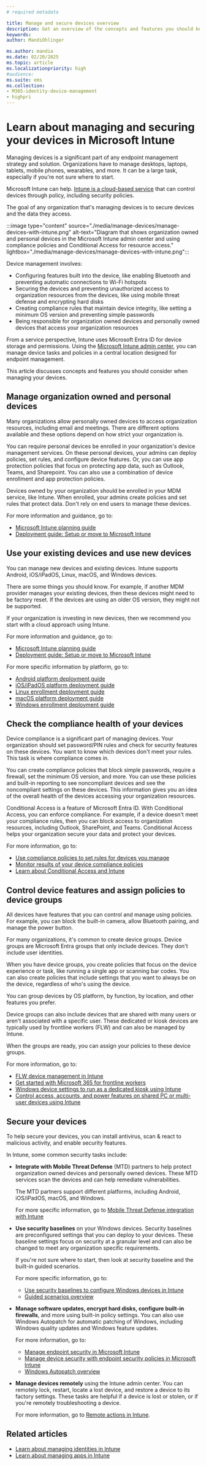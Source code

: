 ```yaml
---
# required metadata

title: Manage and secure devices overview
description: Get an overview of the concepts and features you should know when managing devices that access organization resources in Microsoft Intune. You can manage new and existing devices, including BYOD personal devices, check health compliance and view reports, configure device features, and secure devices using mobile threat solutions.
keywords:
author: MandiOhlinger

ms.author: mandia
ms.date: 02/20/2025
ms.topic: article
ms.localizationpriority: high
#audience:
ms.suite: ems
ms.collection:
- M365-identity-device-management
- highpri
---
```


# Learn about managing and securing your devices in Microsoft Intune

Managing devices is a significant part of any endpoint management strategy and solution. Organizations have to manage desktops, laptops, tablets, mobile phones, wearables, and more. It can be a large task, especially if you're not sure where to start.

Microsoft Intune can help. [Intune is a cloud-based service](what-is-intune.md) that can control devices through policy, including security policies.

The goal of any organization that's managing devices is to secure devices and the data they access.

:::image type="content" source="./media/manage-devices/manage-devices-with-intune.png" alt-text="Diagram that shows organization owned and personal devices in the Microsoft Intune admin center and using compliance policies and Conditional Access for resource access." lightbox="./media/manage-devices/manage-devices-with-intune.png":::

Device management involves:

- Configuring features built into the device, like enabling Bluetooth and preventing automatic connections to Wi-Fi hotspots
- Securing the devices and preventing unauthorized access to organization resources from the devices, like using mobile threat defense and encrypting hard disks
- Creating compliance rules that maintain device integrity, like setting a minimum OS version and preventing simple passwords
- Being responsible for organization owned devices and personally owned devices that access your organization resources

From a service perspective, Intune uses Microsoft Entra ID for device storage and permissions. Using the [Microsoft Intune admin center](tutorial-walkthrough-endpoint-manager.md), you can manage device tasks and policies in a central location designed for endpoint management.

This article discusses concepts and features you should consider when managing your devices.

## Manage organization owned and personal devices

Many organizations allow personally owned devices to access organization resources, including email and meetings. There are different options available and these options depend on how strict your organization is.

You can require personal devices be enrolled in your organization's device management services. On these personal devices, your admins can deploy policies, set rules, and configure device features. Or, you can use app protection policies that focus on protecting app data, such as Outlook, Teams, and Sharepoint. You can also use a combination of device enrollment and app protection policies.

Devices owned by your organization should be enrolled in your MDM service, like Intune. When enrolled, your admins create policies and set rules that protect data. Don't rely on end users to manage these devices.

For more information and guidance, go to:

- [Microsoft Intune planning guide](intune-planning-guide.md)
- [Deployment guide: Setup or move to Microsoft Intune](deployment-guide-intune-setup.md)

## Use your existing devices and use new devices

You can manage new devices and existing devices. Intune supports Android, iOS/iPadOS, Linux, macOS, and Windows devices.

There are some things you should know. For example, if another MDM provider manages your existing devices, then these devices might need to be factory reset. If the devices are using an older OS version, they might not be supported.

If your organization is investing in new devices, then we recommend you start with a cloud approach using Intune.

For more information and guidance, go to:

- [Microsoft Intune planning guide](intune-planning-guide.md)
- [Deployment guide: Setup or move to Microsoft Intune](deployment-guide-intune-setup.md)

For more specific information by platform, go to:

- [Android platform deployment guide](deployment-guide-platform-android.md)
- [iOS/iPadOS platform deployment guide](deployment-guide-platform-ios-ipados.md)
- [Linux enrollment deployment guide](deployment-guide-enrollment-linux.md)
- [macOS platform deployment guide](deployment-guide-platform-macos.md)
- [Windows enrollment deployment guide](deployment-guide-enrollment-windows.md)

## Check the compliance health of your devices

Device compliance is a significant part of managing devices. Your organization should set password/PIN rules and check for security features on these devices. You want to know which devices don't meet your rules. This task is where compliance comes in.

You can create compliance policies that block simple passwords, require a firewall, set the minimum OS version, and more. You can use these policies and built-in reporting to see noncompliant devices and see the noncompliant settings on these devices. This information gives you an idea of the overall health of the devices accessing your organization resources.

Conditional Access is a feature of Microsoft Entra ID. With Conditional Access, you can enforce compliance. For example, if a device doesn't meet your compliance rules, then you can block access to organization resources, including Outlook, SharePoint, and Teams. Conditional Access helps your organization secure your data and protect your devices.

For more information, go to:

- [Use compliance policies to set rules for devices you manage](../protect/device-compliance-get-started.md)
- [Monitor results of your device compliance policies](../protect/compliance-policy-monitor.md)
- [Learn about Conditional Access and Intune](../protect/conditional-access.md)

## Control device features and assign policies to device groups

All devices have features that you can control and manage using policies. For example, you can block the built-in camera, allow Bluetooth pairing, and manage the power button.

For many organizations, it's common to create device groups. Device groups are Microsoft Entra groups that only include devices. They don't include user identities.

When you have device groups, you create policies that focus on the device experience or task, like running a single app or scanning bar codes. You can also create policies that include settings that you want to always be on the device, regardless of who's using the device.

You can group devices by OS platform, by function, by location, and other features you prefer.

Device groups can also include devices that are shared with many users or aren't associated with a specific user. These dedicated or kiosk devices are typically used by frontline workers (FLW) and can also be managed by Intune.

When the groups are ready, you can assign your policies to these device groups.

For more information, go to:

- [FLW device management in Intune](../../solutions/frontline-worker/frontline-worker-overview.md)
- [Get started with Microsoft 365 for frontline workers](/microsoft-365/frontline/flw-overview)
- [Windows device settings to run as a dedicated kiosk using Intune](../configuration/kiosk-settings.md)
- [Control access, accounts, and power features on shared PC or multi-user devices using Intune](../configuration/shared-user-device-settings.md)

## Secure your devices

To help secure your devices, you can install antivirus, scan & react to malicious activity, and enable security features.

In Intune, some common security tasks include:

- **Integrate with Mobile Threat Defense** (MTD) partners to help protect organization owned devices and personally owned devices. These MTD services scan the devices and can help remediate vulnerabilities.

  The MTD partners support different platforms, including Android, iOS/iPadOS, macOS, and Windows.

  For more specific information, go to [Mobile Threat Defense integration with Intune](../protect/mobile-threat-defense.md)

- **Use security baselines** on your Windows devices. Security baselines are preconfigured settings that you can deploy to your devices. These baseline settings focus on security at a granular level and can also be changed to meet any organization specific requirements.

  If you're not sure where to start, then look at security baseline and the built-in guided scenarios.

  For more specific information, go to:

  - [Use security baselines to configure Windows devices in Intune](../protect/security-baselines.md)
  - [Guided scenarios overview](guided-scenarios-overview.md)

- **Manage software updates, encrypt hard disks, configure built-in firewalls**, and more using built-in policy settings. You can also use Windows Autopatch for automatic patching of Windows, including Windows quality updates and Windows feature updates.

  For more information, go to:

  - [Manage endpoint security in Microsoft Intune](../protect/endpoint-security.md)
  - [Manage device security with endpoint security policies in Microsoft Intune](../protect/endpoint-security-policy.md)
  - [Windows Autopatch overview](/windows/deployment/windows-autopatch/overview/windows-autopatch-overview)

- **Manage devices remotely** using the Intune admin center. You can remotely lock, restart, locate a lost device, and restore a device to its factory settings. These tasks are helpful if a device is lost or stolen, or if you're remotely troubleshooting a device.

  For more information, go to [Remote actions in Intune](../remote-actions/device-management.md).

## Related articles

- [Learn about managing identities in Intune](manage-identities.md)
- [Learn about managing apps in Intune](manage-apps.md)
